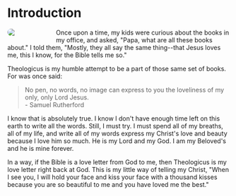 <style>

bgy {
  background-color: yellow;
  color: black;
  font-weight: bold;
  }

img {
  width: 100px;
  border-radius: 20px;
  margin-right: 10px;
  margin-bottom: 10px;
  float: left;
  }

</style>

# Introduction

<img src="/images/logo-theologicus3.png">Once upon a time, my kids were curious about the books in my office, and asked, "Papa, what are all these books about." I told them, "Mostly, they all say the same thing--that Jesus loves me, this I know, for the Bible tells me so."

Theologicus is my humble attempt to be a part of those same set of books. For was once said:

>No pen, no words, no image can express to you the loveliness of my only, only Lord Jesus.  
>\- Samuel Rutherford

I know that is absolutely true. I know I don't have enough time left on this earth to write all the words. Still, I must try. I must spend all of my breaths, all of my life, and write all of my words express my Christ's love and beauty because I love him so much. He is my Lord and my God. I am my Beloved's and he is mine forever.

In a way, if the Bible is a love letter from God to me, then Theologicus is my love letter right back at God. This is my little way of telling my Christ, "When I see you, I will hold your face and kiss your face with a thousand kisses because you are so beautiful to me and you have loved me the best."

<img hidden src="apple-touch-icon.png">
<img hidden src="android-chrome-192x192.png">
<img hidden src="android-chrome-384x384.png">
<img hidden src="favicon-16x16.png">
<img hidden src="favicon-32x32.png">
<img hidden src="mstile-310x310.png">
<img hidden src="mstile-144x144.png">
<img hidden src="mstile-150x150.png">
<img hidden src="safari-pinned-tab.svg">
